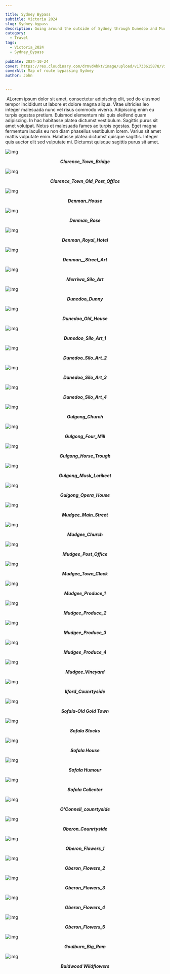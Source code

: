 ```yaml
---

title: Sydney Bypass
subtitle: Victoria 2024
slug: Sydney-bypass
description: Going around the outside of Sydney through Dunedoo and Mudgee. 
category:
  - Travel
tags:
  - Victoria_2024
  - Sydney_Bypass
  
pubDate: 2024-10-24
cover: https://res.cloudinary.com/drmvd4hkt/image/upload/v1733615878/Victoria%202024/Sydney_Bypass/Map_Sydney_Bypass_qhtxka.png
coverAlt: Map of route bypassing Sydney
author: John


---
```



<Image />
ALorem ipsum dolor sit amet, consectetur adipiscing elit, sed do eiusmod tempor incididunt ut labore et dolore magna aliqua. Vitae ultricies leo integer malesuada nunc vel risus commodo viverra. Adipiscing enim eu turpis egestas pretium. Euismod elementum nisi quis eleifend quam adipiscing. In hac habitasse platea dictumst vestibulum. Sagittis purus sit amet volutpat. Netus et malesuada fames ac turpis egestas. Eget magna fermentum iaculis eu non diam phasellus vestibulum lorem. Varius sit amet mattis vulputate enim. Habitasse platea dictumst quisque sagittis. Integer quis auctor elit sed vulputate mi. Dictumst quisque sagittis purus sit amet.



![img](https://res.cloudinary.com/drmvd4hkt/image/upload/v1733628292/Victoria%202024/Sydney_Bypass/Clarence_Town_Bridge_DSC6916_vpcleg.jpg?ixlib=rb-1.2.1&ixid=eyJhcHBfaWQiOjEyMDd9&h=1102&auto=format&fit=crop&w=1000&q=80)
 ***<p style="text-align:center;">Clarence_Town_Bridge***

 ![img](https://res.cloudinary.com/drmvd4hkt/image/upload/v1733628295/Victoria%202024/Sydney_Bypass/Clarence_Town_Old_Post_Office_DSC6907_shdrmv.jpg?ixlib=rb-1.2.1&ixid=eyJhcHBfaWQiOjEyMDd9&h=1102&auto=format&fit=crop&w=1000&q=80)
 ***<p style="text-align:center;">Clarence_Town_Old_Post_Office***

 ![img](https://res.cloudinary.com/drmvd4hkt/image/upload/v1733628287/Victoria%202024/Sydney_Bypass/Denman_House_DSC6924_rzmphz.jpg?ixlib=rb-1.2.1&ixid=eyJhcHBfaWQiOjEyMDd9&h=1102&auto=format&fit=crop&w=1000&q=80)
 ***<p style="text-align:center;">Denman_House***


![img](https://res.cloudinary.com/drmvd4hkt/image/upload/v1733628289/Victoria%202024/Sydney_Bypass/Denman_Rose_DSC6918-Edit_f2nwbn.jpg?ixlib=rb-1.2.1&ixid=eyJhcHBfaWQiOjEyMDd9&h=1102&auto=format&fit=crop&w=1000&q=80)
 ***<p style="text-align:center;">Denman_Rose***

 ![img](https://res.cloudinary.com/drmvd4hkt/image/upload/v1733628287/Victoria%202024/Sydney_Bypass/Denman_Royal_Hotel_DSC6920_ihmyzn.jpg?ixlib=rb-1.2.1&ixid=eyJhcHBfaWQiOjEyMDd9&h=1102&auto=format&fit=crop&w=1000&q=80)
 ***<p style="text-align:center;">Denman_Royal_Hotel***

 ![img](https://res.cloudinary.com/drmvd4hkt/image/upload/v1733628282/Victoria%202024/Sydney_Bypass/Denman__Street_Art_DSC6921_d1ykls.jpg?ixlib=rb-1.2.1&ixid=eyJhcHBfaWQiOjEyMDd9&h=1102&auto=format&fit=crop&w=1000&q=80)
 ***<p style="text-align:center;">Denman__Street_Art***


![img](https://res.cloudinary.com/drmvd4hkt/image/upload/v1733628279/Victoria%202024/Sydney_Bypass/Merriwa_Silo_Art_DSC6928_bvpapd.jpg?ixlib=rb-1.2.1&ixid=eyJhcHBfaWQiOjEyMDd9&h=1102&auto=format&fit=crop&w=1000&q=80)
 ***<p style="text-align:center;">Merriwa_Silo_Art***

 ![img](https://res.cloudinary.com/drmvd4hkt/image/upload/v1733628237/Victoria%202024/Sydney_Bypass/Dunedoo_Dunny_IMG_5877_qkqxbc.jpg?ixlib=rb-1.2.1&ixid=eyJhcHBfaWQiOjEyMDd9&h=1102&auto=format&fit=crop&w=1000&q=80)
 ***<p style="text-align:center;">Dunedoo_Dunny***

 ![img](https://res.cloudinary.com/drmvd4hkt/image/upload/v1733628262/Victoria%202024/Sydney_Bypass/Dunedoo_Old_House_DSC7013_ty8fi0.jpg?ixlib=rb-1.2.1&ixid=eyJhcHBfaWQiOjEyMDd9&h=1102&auto=format&fit=crop&w=1000&q=80)
 ***<p style="text-align:center;">Dunedoo_Old_House***


![img](https://res.cloudinary.com/drmvd4hkt/image/upload/v1733628274/Victoria%202024/Sydney_Bypass/Dunedoo_Silo_Art_1_DSC6970_ykrqda.jpg?ixlib=rb-1.2.1&ixid=eyJhcHBfaWQiOjEyMDd9&h=1102&auto=format&fit=crop&w=1000&q=80)
 ***<p style="text-align:center;">Dunedoo_Silo_Art_1***

 ![img](https://res.cloudinary.com/drmvd4hkt/image/upload/v1733628271/Victoria%202024/Sydney_Bypass/Dunedoo_Silo_Art_2_DSC6972_ry7c2p.jpg?ixlib=rb-1.2.1&ixid=eyJhcHBfaWQiOjEyMDd9&h=1102&auto=format&fit=crop&w=1000&q=80)
 ***<p style="text-align:center;">Dunedoo_Silo_Art_2***

 ![img](https://res.cloudinary.com/drmvd4hkt/image/upload/v1733628270/Victoria%202024/Sydney_Bypass/Dunedoo_Silo_Art_3_DSC6973_lrwz8e.jpg?ixlib=rb-1.2.1&ixid=eyJhcHBfaWQiOjEyMDd9&h=1102&auto=format&fit=crop&w=1000&q=80)
 ***<p style="text-align:center;">Dunedoo_Silo_Art_3***


![img](https://res.cloudinary.com/drmvd4hkt/image/upload/v1733628266/Victoria%202024/Sydney_Bypass/Dunedoo_Silo_Art_4_DSC6975_vbtnwr.jpg?ixlib=rb-1.2.1&ixid=eyJhcHBfaWQiOjEyMDd9&h=1102&auto=format&fit=crop&w=1000&q=80)
 ***<p style="text-align:center;">Dunedoo_Silo_Art_4***

 ![img](https://res.cloudinary.com/drmvd4hkt/image/upload/v1733628244/Victoria%202024/Sydney_Bypass/Gulgong_Church_P1064679_nsvbrg.jpg?ixlib=rb-1.2.1&ixid=eyJhcHBfaWQiOjEyMDd9&h=1102&auto=format&fit=crop&w=1000&q=80)
 ***<p style="text-align:center;">Gulgong_Church***

 ![img](https://res.cloudinary.com/drmvd4hkt/image/upload/v1733628253/Victoria%202024/Sydney_Bypass/Gulgong_Four_Mill_P1064659_p1cghk.jpg?ixlib=rb-1.2.1&ixid=eyJhcHBfaWQiOjEyMDd9&h=1102&auto=format&fit=crop&w=1000&q=80)
 ***<p style="text-align:center;">Gulgong_Four_Mill***


![img](https://res.cloudinary.com/drmvd4hkt/image/upload/v1733628254/Victoria%202024/Sydney_Bypass/Gulgong_Horse_Trough_P1064656_fawnph.jpg?ixlib=rb-1.2.1&ixid=eyJhcHBfaWQiOjEyMDd9&h=1102&auto=format&fit=crop&w=1000&q=80)
 ***<p style="text-align:center;">Gulgong_Horse_Trough***

 ![img](https://res.cloudinary.com/drmvd4hkt/image/upload/v1733628256/Victoria%202024/Sydney_Bypass/Gulgong_Musk_Lorikeet_DSC7055-Edit-2_kptzgz.jpg?ixlib=rb-1.2.1&ixid=eyJhcHBfaWQiOjEyMDd9&h=1102&auto=format&fit=crop&w=1000&q=80)
 ***<p style="text-align:center;">Gulgong_Musk_Lorikeet***

 ![img](https://res.cloudinary.com/drmvd4hkt/image/upload/v1733628250/Victoria%202024/Sydney_Bypass/Gulgong_Opera_House_P1064662_av9npz.jpg?ixlib=rb-1.2.1&ixid=eyJhcHBfaWQiOjEyMDd9&h=1102&auto=format&fit=crop&w=1000&q=80)
 ***<p style="text-align:center;">Gulgong_Opera_House***


![img](https://res.cloudinary.com/drmvd4hkt/image/upload/v1733628233/Victoria%202024/Sydney_Bypass/Mudgee_Main_Street_P1064682_cqslmb.jpg?ixlib=rb-1.2.1&ixid=eyJhcHBfaWQiOjEyMDd9&h=1102&auto=format&fit=crop&w=1000&q=80)
 ***<p style="text-align:center;">Mudgee_Main_Street***

 ![img](https://res.cloudinary.com/drmvd4hkt/image/upload/v1733628238/Victoria%202024/Sydney_Bypass/Mudgee_Curch_2_P1064681_oo7xra.jpg?ixlib=rb-1.2.1&ixid=eyJhcHBfaWQiOjEyMDd9&h=1102&auto=format&fit=crop&w=1000&q=80)
 ***<p style="text-align:center;">Mudgee_Church***

 ![img](https://res.cloudinary.com/drmvd4hkt/image/upload/v1733628246/Victoria%202024/Sydney_Bypass/Mudgee_Post_Office_P1064677_bderju.jpg?ixlib=rb-1.2.1&ixid=eyJhcHBfaWQiOjEyMDd9&h=1102&auto=format&fit=crop&w=1000&q=80)
 ***<p style="text-align:center;">Mudgee_Post_Office***


![img](https://res.cloudinary.com/drmvd4hkt/image/upload/v1733628240/Victoria%202024/Sydney_Bypass/Mudgee_Town_Clock_P1064680_hl8vkx.jpg?ixlib=rb-1.2.1&ixid=eyJhcHBfaWQiOjEyMDd9&h=1102&auto=format&fit=crop&w=1000&q=80)
 ***<p style="text-align:center;">Mudgee_Town_Clock***

 ![img](https://res.cloudinary.com/drmvd4hkt/image/upload/v1733628230/Victoria%202024/Sydney_Bypass/Mudgee_Produce_1_IMG_5887_er1sxy.jpg?ixlib=rb-1.2.1&ixid=eyJhcHBfaWQiOjEyMDd9&h=1102&auto=format&fit=crop&w=1000&q=80)
 ***<p style="text-align:center;">Mudgee_Produce_1***

 ![img](https://res.cloudinary.com/drmvd4hkt/image/upload/v1733627939/Victoria%202024/Sydney_Bypass/Mudgee_Produce_2_IMG_5888_hdxabn.jpg?ixlib=rb-1.2.1&ixid=eyJhcHBfaWQiOjEyMDd9&h=1102&auto=format&fit=crop&w=1000&q=80)
 ***<p style="text-align:center;">Mudgee_Produce_2***


![img](https://res.cloudinary.com/drmvd4hkt/image/upload/v1733627934/Victoria%202024/Sydney_Bypass/Mudgee_Produce_3_IMG_5889_zzgvjf.jpg?ixlib=rb-1.2.1&ixid=eyJhcHBfaWQiOjEyMDd9&h=1102&auto=format&fit=crop&w=1000&q=80)
 ***<p style="text-align:center;">Mudgee_Produce_3***

 ![img](https://res.cloudinary.com/drmvd4hkt/image/upload/v1733627933/Victoria%202024/Sydney_Bypass/Mudgee_Produce_4_IMG_5890_jfaw3l.jpg?ixlib=rb-1.2.1&ixid=eyJhcHBfaWQiOjEyMDd9&h=1102&auto=format&fit=crop&w=1000&q=80)
 ***<p style="text-align:center;">Mudgee_Produce_4***

 ![img](https://res.cloudinary.com/drmvd4hkt/image/upload/v1733627929/Victoria%202024/Sydney_Bypass/Mudgee_Vineyard_IMG_5892_rg9ctr.jpg?ixlib=rb-1.2.1&ixid=eyJhcHBfaWQiOjEyMDd9&h=1102&auto=format&fit=crop&w=1000&q=80)
 ***<p style="text-align:center;">Mudgee_Vineyard***


![img](https://res.cloudinary.com/drmvd4hkt/image/upload/v1733627927/Victoria%202024/Sydney_Bypass/Ilford_Counrtyside_IMG_5902_ugqksp.jpg?ixlib=rb-1.2.1&ixid=eyJhcHBfaWQiOjEyMDd9&h=1102&auto=format&fit=crop&w=1000&q=80)
 ***<p style="text-align:center;">Ilford_Counrtyside***

 ![img](https://res.cloudinary.com/drmvd4hkt/image/upload/v1733627905/Victoria%202024/Sydney_Bypass/Sofala-6_P1401427_sgsp2k.jpg?ixlib=rb-1.2.1&ixid=eyJhcHBfaWQiOjEyMDd9&h=1102&auto=format&fit=crop&w=1000&q=80)
 ***<p style="text-align:center;">Sofala-Old Gold Town***

 ![img](https://res.cloudinary.com/drmvd4hkt/image/upload/v1733627918/Victoria%202024/Sydney_Bypass/Sofala_2_P1401419_p8ugne.jpg?ixlib=rb-1.2.1&ixid=eyJhcHBfaWQiOjEyMDd9&h=1102&auto=format&fit=crop&w=1000&q=80)
 ***<p style="text-align:center;">Sofala Stocks***


![img](https://res.cloudinary.com/drmvd4hkt/image/upload/v1733627912/Victoria%202024/Sydney_Bypass/Sofala_3_P1401421_xpvkgy.jpg?ixlib=rb-1.2.1&ixid=eyJhcHBfaWQiOjEyMDd9&h=1102&auto=format&fit=crop&w=1000&q=80)
 ***<p style="text-align:center;">Sofala House***

 ![img](https://res.cloudinary.com/drmvd4hkt/image/upload/v1733627920/Victoria%202024/Sydney_Bypass/Sofala_1_P1401409_edtcu4.jpg?ixlib=rb-1.2.1&ixid=eyJhcHBfaWQiOjEyMDd9&h=1102&auto=format&fit=crop&w=1000&q=80)
 ***<p style="text-align:center;">Sofala Humour***

 ![img](https://res.cloudinary.com/drmvd4hkt/image/upload/v1733627909/Victoria%202024/Sydney_Bypass/Sofala_5_P1401424_mmoeht.jpg?ixlib=rb-1.2.1&ixid=eyJhcHBfaWQiOjEyMDd9&h=1102&auto=format&fit=crop&w=1000&q=80)
 ***<p style="text-align:center;">Sofala Collector***

![img](https://res.cloudinary.com/drmvd4hkt/image/upload/v1733627928/Victoria%202024/Sydney_Bypass/O_connell_counrtyside_IMG_5920_ilvptf.jpg?ixlib=rb-1.2.1&ixid=eyJhcHBfaWQiOjEyMDd9&h=1102&auto=format&fit=crop&w=1000&q=80)
 ***<p style="text-align:center;">O'Connell_counrtyside***


![img](https://res.cloudinary.com/drmvd4hkt/image/upload/v1733627900/Victoria%202024/Sydney_Bypass/Oberon_Counrtyside_P1401488-Pano-Edit-Edit_kp36kd.jpg?ixlib=rb-1.2.1&ixid=eyJhcHBfaWQiOjEyMDd9&h=1102&auto=format&fit=crop&w=1000&q=80)
 ***<p style="text-align:center;">Oberon_Counrtyside***

 ![img](https://res.cloudinary.com/drmvd4hkt/image/upload/v1733627903/Victoria%202024/Sydney_Bypass/Oberon_Flowers_1_P1401428_dvysmr.jpg?ixlib=rb-1.2.1&ixid=eyJhcHBfaWQiOjEyMDd9&h=1102&auto=format&fit=crop&w=1000&q=80)
 ***<p style="text-align:center;">Oberon_Flowers_1***

 ![img](https://res.cloudinary.com/drmvd4hkt/image/upload/v1733627900/Victoria%202024/Sydney_Bypass/Oberon_Flowers_2_P1401435_tgvipw.jpg?ixlib=rb-1.2.1&ixid=eyJhcHBfaWQiOjEyMDd9&h=1102&auto=format&fit=crop&w=1000&q=80)
 ***<p style="text-align:center;">Oberon_Flowers_2***


![img](https://res.cloudinary.com/drmvd4hkt/image/upload/v1733627900/Victoria%202024/Sydney_Bypass/Oberon_Flowers_3_P1401446_p2qpqq.jpg?ixlib=rb-1.2.1&ixid=eyJhcHBfaWQiOjEyMDd9&h=1102&auto=format&fit=crop&w=1000&q=80)
 ***<p style="text-align:center;">Oberon_Flowers_3***

 ![img](https://res.cloudinary.com/drmvd4hkt/image/upload/v1733627896/Victoria%202024/Sydney_Bypass/Oberon_Flowers_4_P1401455_xduo8p.jpg?ixlib=rb-1.2.1&ixid=eyJhcHBfaWQiOjEyMDd9&h=1102&auto=format&fit=crop&w=1000&q=80)
 ***<p style="text-align:center;">Oberon_Flowers_4***

 ![img](https://res.cloudinary.com/drmvd4hkt/image/upload/v1733627900/Victoria%202024/Sydney_Bypass/Oberon_Flowers_5_P1401475_agprri.jpg?ixlib=rb-1.2.1&ixid=eyJhcHBfaWQiOjEyMDd9&h=1102&auto=format&fit=crop&w=1000&q=80)
 ***<p style="text-align:center;">Oberon_Flowers_5***

![img](https://res.cloudinary.com/drmvd4hkt/image/upload/v1733627923/Victoria%202024/Sydney_Bypass/Goulburn_Big_Ram_IMG_5942_hdb1t8.jpg?ixlib=rb-1.2.1&ixid=eyJhcHBfaWQiOjEyMDd9&h=1102&auto=format&fit=crop&w=1000&q=80)
 ***<p style="text-align:center;">Goulburn_Big_Ram***


 ![img](https://res.cloudinary.com/drmvd4hkt/image/upload/v1733627919/Victoria%202024/Sydney_Bypass/IMG_5948_j3kvep.jpg?ixlib=rb-1.2.1&ixid=eyJhcHBfaWQiOjEyMDd9&h=1102&auto=format&fit=crop&w=1000&q=80)
 ***<p style="text-align:center;">Baidwood Wildflowers***

 <!-- ![img](https://input?ixlib=rb-1.2.1&ixid=eyJhcHBfaWQiOjEyMDd9&h=1102&auto=format&fit=crop&w=1000&q=80)
 ***<p style="text-align:center;">Replace*** -->


<!-- ![img](https://input?ixlib=rb-1.2.1&ixid=eyJhcHBfaWQiOjEyMDd9&h=1102&auto=format&fit=crop&w=1000&q=80)
 ***<p style="text-align:center;">Replace*** -->

 <!-- ![img](https://input?ixlib=rb-1.2.1&ixid=eyJhcHBfaWQiOjEyMDd9&h=1102&auto=format&fit=crop&w=1000&q=80)
 ***<p style="text-align:center;">Replace*** -->

 <!-- ![img](https://input?ixlib=rb-1.2.1&ixid=eyJhcHBfaWQiOjEyMDd9&h=1102&auto=format&fit=crop&w=1000&q=80)
 ***<p style="text-align:center;">Replace*** -->


<!-- ![img](https://input?ixlib=rb-1.2.1&ixid=eyJhcHBfaWQiOjEyMDd9&h=1102&auto=format&fit=crop&w=1000&q=80)
 ***<p style="text-align:center;">Replace*** -->

 <!-- ![img](https://input?ixlib=rb-1.2.1&ixid=eyJhcHBfaWQiOjEyMDd9&h=1102&auto=format&fit=crop&w=1000&q=80)
 ***<p style="text-align:center;">Replace*** -->

 <!-- ![img](https://input?ixlib=rb-1.2.1&ixid=eyJhcHBfaWQiOjEyMDd9&h=1102&auto=format&fit=crop&w=1000&q=80)
 ***<p style="text-align:center;">Replace*** -->





